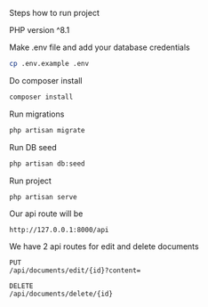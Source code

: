 Steps how to run project

PHP version ^8.1

Make .env file and add your database credentials
```sh
cp .env.example .env
```

Do composer install
```sh
composer install
```

Run migrations
```sh
php artisan migrate
```

Run DB seed
```sh
php artisan db:seed
```

Run project
```sh
php artisan serve
```
Our api route will be
```
http://127.0.0.1:8000/api
```

We have 2 api routes for edit and delete documents
```
PUT
/api/documents/edit/{id}?content=

DELETE
/api/documents/delete/{id}
```
